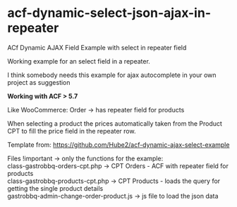 # acf-dynamic-select-json-ajax-in-repeater
ACf Dynamic AJAX Field Example with select in repeater field

Working example for an select field in a repeater. 

I think somebody needs this example for ajax autocomplete in your own project as suggestion  

**Working with ACF > 5.7**

Like WooCommerce:
Order -> has repeater field for products

When selecting a product the prices automatically taken from the Product CPT to fill the price field in the repeater row.

Template from:
https://github.com/Hube2/acf-dynamic-ajax-select-example

Files !important -> only the functions for the example:  
class-gastrobbq-orders-cpt.php -> CPT Orders - ACF with repeater field for products  
class-gastrobbq-products-cpt.php -> CPT Products - loads the query for getting the single product details  
gastrobbq-admin-change-order-product.js -> js file to load the json data  
